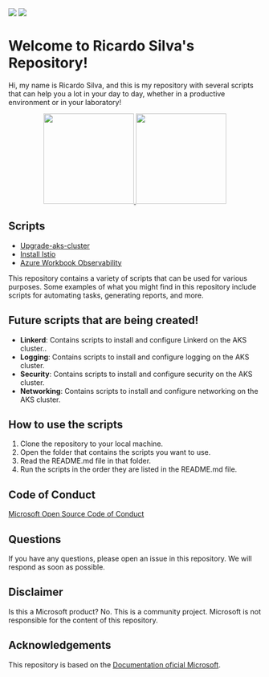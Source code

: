 
<div> 
  <a href="https://www.instagram.com/ricardoslima2009/" target="_blank"><img src="https://img.shields.io/badge/-Instagram-%23E4405F?style=for-the-badge&logo=instagram&logoColor=white" target="_blank"></a>
   <a href="https://www.linkedin.com/in/ricardo-da-silva-lima-pcd-83b42142" target="_blank"><img src="https://img.shields.io/badge/-LinkedIn-%230077B5?style=for-the-badge&logo=linkedin&logoColor=white" target="_blank"></a> 
</div>


# Welcome to Ricardo Silva's Repository!

Hi, my name is Ricardo Silva, and this is my repository with several scripts that can help you a lot in your day to day, whether in a productive environment or in your laboratory!

<div align="center">
  <a href="https://github.com/ricardo2009">
  <img height="180em" src="https://github-readme-stats.vercel.app/api?username=ricardo2009&show_icons=true&theme=tokyonight&include_all_commits=true&count_private=true"/>
  <img height="180em" src="https://github-readme-stats.vercel.app/api/top-langs/?username=ricardo2009&layout=compact&langs_count=7&theme=tokyonight"/>
  </a>
</div>

## Scripts

- [Upgrade-aks-cluster](https://github.com/ricardo2009/script_automation_for_aks/tree/main/upgrade_cluster)
- [Install Istio](https://github.com/ricardo2009/script_automation_for_aks/tree/main/install_istio)
- [Azure Workbook Observability]()

This repository contains a variety of scripts that can be used for various purposes. Some examples of what you might find in this repository include scripts for automating tasks, generating reports, and more.

## Future scripts that are being created!

- **Linkerd**: Contains scripts to install and configure Linkerd on the AKS cluster..
- **Logging**: Contains scripts to install and configure logging on the AKS cluster.
- **Security**: Contains scripts to install and configure security on the AKS cluster.
- **Networking**: Contains scripts to install and configure networking on the AKS cluster.

## How to use the scripts

1. Clone the repository to your local machine.
2. Open the folder that contains the scripts you want to use.
3. Read the README.md file in that folder.
4. Run the scripts in the order they are listed in the README.md file.

## Code of Conduct

[Microsoft Open Source Code of Conduct](https://opensource.microsoft.com/codeofconduct/)

## Questions

If you have any questions, please open an issue in this repository. We will respond as soon as possible.

## Disclaimer

Is this a Microsoft product? No. This is a community project. Microsoft is not responsible for the content of this repository.

## Acknowledgements

This repository is based on the [Documentation oficial Microsoft](https://docs.microsoft.com/en-us/azure/aks/).
